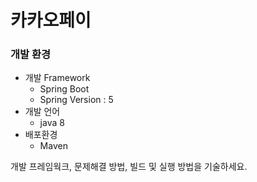 카카오페이 
=============

### 개발 환경
* 개발 Framework
  - Spring Boot
  - Spring Version : 5
* 개발 언어
  - java 8
* 배포환경
  - Maven


개발 프레임웍크, 문제해결 방법, 빌드 및 실행
방법을 기술하세요.

